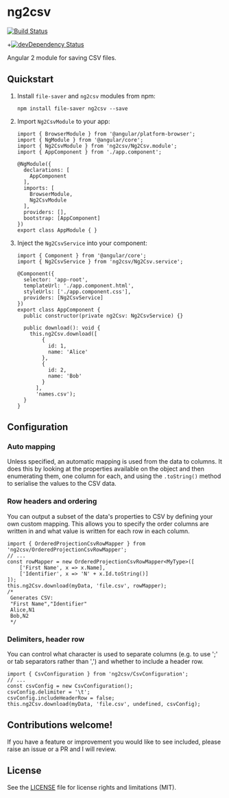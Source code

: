 # ng2csv

[![Build Status](https://travis-ci.org/rars/ng2csv.svg?branch=master)](https://travis-ci.org/rars/ng2csv)

+[![devDependency Status](https://david-dm.org/rars/ng2csv/dev-status.svg)](https://david-dm.org/rars/ng2csv#info=devDependencies)

Angular 2 module for saving CSV files.

## Quickstart

1. Install `file-saver` and `ng2csv` modules from npm:
    ```
    npm install file-saver ng2csv --save
    ```
2. Import `Ng2CsvModule` to your app:
    ```
    import { BrowserModule } from '@angular/platform-browser';
    import { NgModule } from '@angular/core';
    import { Ng2CsvModule } from 'ng2csv/Ng2Csv.module';
    import { AppComponent } from './app.component';
    
    @NgModule({
      declarations: [
        AppComponent
      ],
      imports: [
        BrowserModule,
        Ng2CsvModule
      ],
      providers: [],
      bootstrap: [AppComponent]
    })
    export class AppModule { }
    ```
3. Inject the `Ng2CsvService` into your component:
    ```
    import { Component } from '@angular/core';
    import { Ng2CsvService } from 'ng2csv/Ng2Csv.service';
    
    @Component({
      selector: 'app-root',
      templateUrl: './app.component.html',
      styleUrls: ['./app.component.css'],
      providers: [Ng2CsvService]
    })
    export class AppComponent {
      public constructor(private ng2Csv: Ng2CsvService) {}
    
      public download(): void {
        this.ng2Csv.download([
            {
              id: 1,
              name: 'Alice'
            },
            {
              id: 2,
              name: 'Bob'
            }
          ],
          'names.csv');
      }
    }
    ```


## Configuration

### Auto mapping
Unless specified, an automatic mapping is used from the data to columns. It does this by looking at the properties available on the object and then enumerating them, one column for each, and using the `.toString()` method to serialise the values to the CSV data.

### Row headers and ordering
You can output a subset of the data's properties to CSV by defining your own custom mapping. This allows you to specify the order columns are written in and what value is written for each row in each column.
```
import { OrderedProjectionCsvRowMapper } from 'ng2csv/OrderedProjectionCsvRowMapper';
// ...
const rowMapper = new OrderedProjectionCsvRowMapper<MyType>([
    ['First Name', x => x.Name],
    ['Identifier', x => 'N' + x.Id.toString()]
]);
this.ng2Csv.download(myData, 'file.csv', rowMapper);
/* 
 Generates CSV:
 "First Name","Identifier"
 Alice,N1
 Bob,N2
 */
```

### Delimiters, header row
You can control what character is used to separate columns (e.g. to use ';' or tab separators rather than ',') and whether to include a header row.
```
import { CsvConfiguration } from 'ng2csv/CsvConfiguration';
// ...
const csvConfig = new CsvConfiguration();
csvConfig.delimiter = '\t';
csvConfig.includeHeaderRow = false;
this.ng2Csv.download(myData, 'file.csv', undefined, csvConfig);
```

## Contributions welcome!
If you have a feature or improvement you would like to see included, please raise an issue or a PR and I will review.

## License

See the [LICENSE](LICENSE.md) file for license rights and limitations (MIT).

